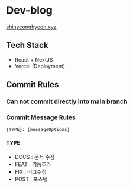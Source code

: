 # Dev-blog

[shinyeonghyeon.xyz](https://www.shinyeonghyeon.xyz)

## Tech Stack

-   React + NextJS
-   Vercel (Deployment)

## Commit Rules

### Can not commit directly into main branch

### Commit Message Rules

```shell
{TYPE}: {messageOptions}
```

#### TYPE

-   DOCS : 문서 수정
-   FEAT : 기능추가
-   FIX : 버그수정
-   POST : 포스팅
